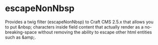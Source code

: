 # escapeNonNbsp
Provides a twig filter (escapeNonNbsp) to Craft CMS 2.5.x that allows you to put &amp;nbsp; characters inside field content that actually render as a no-breaking-space without removing the ability to escape other html entities such as &amp;amp;. 

